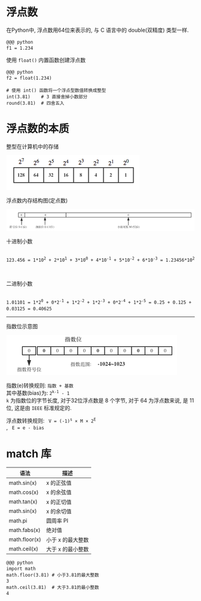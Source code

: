 <!SLIDE center subsection>

# 浮点数

在Python中, 浮点数用64位来表示的, 与 C 语言中的 double(双精度) 类型一样.

    @@@ python
    f1 = 1.234

使用 `float()` 内置函数创建浮点数

    @@@ python
    f2 = float(1.234)

    # 使用 int() 函数将一个浮点型数值转换成整型
    int(3.81)    # 3 直接舍掉小数部分
    round(3.81)  # 四舍五入

<!SLIDE transition=turnUp>

# 浮点数的本质

整型在计算机中的存储

![整型在计算中的存储](../_images/datatype/int.png)

浮点数内存结构图(定点数)

![浮点数内存结构图](../_images/datatype/float.png)

十进制小数
<p><code>
123.456 = 1*10<sup>2</sup> + 2*10<sup>1</sup> + 3*10<sup>0</sup> + 4*10<sup>-1</sup> + 5*10<sup>-2</sup> + 6*10<sup>-3</sup> = 1.23456*10<sup>2</sup>
</p>
</code>

二进制小数

<p><code>
1.01101 = 1*2<sup>0</sup> + 0*2<sup>-1</sup> + 1*2<sup>-2</sup> + 1*2<sup>-3</sup> + 0*2<sup>-4</sup> + 1*2<sup>-5</sup> = 0.25 + 0.125 + 0.03125 = 0.40625
</p></code>

---

指数位示意图

![浮点数内存结构图](../_images/datatype/exponent.png)

指数(e)转换规则: `指数 + 基数`<br/>
其中基数(bias)为: <code>2<sup>k-1</sup> - 1</code><br/>
`k` 为指数位的字节长度, 对于32位浮点数是 8 个字节, 对于 64 为浮点数来说, 是 11 位, 这是由 `IEEE` 标准规定的.

浮点数转换规则:
<code>
V = (-1)<sup>s</sup> × M × 2<sup>E</sup>
</code>, 
<code>
E = e - bias
</code>

<!SLIDE>
# match 库

| 语法 | 描述
| -- | --
| math.sin(x)   | x 的正弦值
| math.cos(x)   | x 的余弦值
| math.tan(x)   | x 的正切值
| math.sin(x)   | x 的余切值
| math.pi       | 圆周率 PI
| math.fabs(x)  | 绝对值
| math.floor(x) | 小于 x 的最大整数
| math.ceil(x)  | 大于 x 的最小整数

    @@@ python
    import math
    math.floor(3.81) # 小于3.81的最大整数
    3
    math.ceil(3.81)  # 大于3.81的最小整数
    4